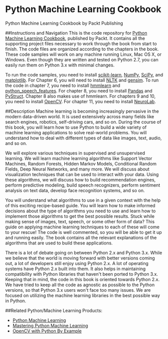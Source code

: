 
# Python Machine Learning Cookbook
Python Machine Learning Cookbook by Packt Publishing

##Instructions and Navigation
This is the code repository for [Python Machine Learning Cookbook](https://www.packtpub.com/big-data-and-business-intelligence/python-machine-learning-cookbook?utm_source=github&utm_medium=repository&utm_campaign=9781786464477), published by Packt. It contains all the supporting project files necessary to work through the book from start to finish. The code files are organized according to the chapters in the book. These code samples will work on any machine running Linux, Mac OS X, or Windows. Even though they are written and tested on Python 2.7, you can easily run them on Python 3.x with minimal changes.

To run the code samples, you need to install [scikit-learn](http://scikit-learn.org/stable/install.html), [NumPy](http://www.scipy.org/scipylib/download.html), [SciPy](http://www.scipy.org/install.html), and [matplotlib](http://matplotlib.org/downloads.html). For Chapter 6, you will need to install [NLTK](http://www.nltk.org/install.html) and [gensim](https://radimrehurek.com/gensim/install.html). To run the code in chapter 7, you need to install [hmmlearn](http://hmmlearn.readthedocs.org/en/latest/) and [python_speech_features](http://python-speech-features.readthedocs.org/en/latest/). For chapter 8, you need to install [Pandas](http://pandas.pydata.org/getpandas.html) and [PyStruct](https://pystruct.github.io/installation.html). Chapter 8 also makes use of hmmlearn. For chapters 9 and 10, you need to install [OpenCV](http://opencv.org/downloads.html). For chapter 11, you need to install [NeuroLab](https://pythonhosted.org/neurolab/install.html).

##Description
Machine learning is becoming increasingly pervasive in the modern data-driven world. It is used extensively across many fields like search engines, robotics, self-driving cars, and so on. During the course of this book, you will learn how to use Python to build a wide variety of machine learning applications to solve real-world problems. You will understand how to deal with different types of data like images, text, audio, and so on. 

We will explore various techniques in supervised and unsupervised learning. We will learn machine learning algorithms like Support Vector Machines, Random Forests, Hidden Markov Models, Conditional Random Fields, Deep Neural Networks, and many more. We will discuss about visualization techniques that can be used to interact with your data. Using these algorithms, we will discuss how to build recommendation engines, perform predictive modeling, build speech recognizers, perform sentiment analysis on text data, develop face recognition systems, and so on.

You will understand what algorithms to use in a given context with the help of this exciting recipe-based guide. You will learn how to make informed decisions about the type of algorithms you need to use and learn how to implement those algorithms to get the best possible results. Stuck while making sense of images, text, speech, or some other form of data? This guide on applying machine learning techniques to each of these will come to your rescue! The code is well commented, so you will be able to get it up and running easily. The book contains all the relevant explanations of the algorithms that are used to build these applications. 

There is a lot of debate going on between Python 2.x and Python 3.x. While we believe that the world is moving forward with better versions coming out, a lot of developers still enjoy using Python 2.x. A lot of operating systems have Python 2.x built into them. It also helps in maintaining compatibility with Python libraries that haven't been ported to Python 3.x. Keeping that in mind, the code in this book is oriented towards Python 2.x. We have tried to keep all the code as agnostic as possible to the Python versions, so that Python 3.x users won't face too many issues. We are focused on utilizing the machine learning libraries in the best possible way in Python.  

##Related Python/Machine Learning Products:
* [Python Machine Learning](https://www.packtpub.com/big-data-and-business-intelligence/python-machine-learning?utm_source=github&utm_medium=repository&utm_campaign=9781783555130)
* [Mastering Python Machine Learning](https://www.packtpub.com/big-data-and-business-intelligence/mastering-python-machine-learning?utm_source=github&utm_medium=repository&utm_campaign=9781783555130)
* [OpenCV with Python By Example](https://www.packtpub.com/application-development/opencv-python-example?utm_source=github&utm_medium=repository&utm_campaign=9781785283932)
